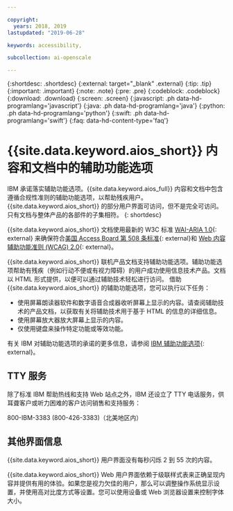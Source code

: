 ```yaml
---

copyright:
  years: 2018, 2019
lastupdated: "2019-06-28"

keywords: accessibility, 

subcollection: ai-openscale

---
```


{:shortdesc: .shortdesc}
{:external: target="_blank" .external}
{:tip: .tip}
{:important: .important}
{:note: .note}
{:pre: .pre}
{:codeblock: .codeblock}
{:download: .download}
{:screen: .screen}
{:javascript: .ph data-hd-programlang='javascript'}
{:java: .ph data-hd-programlang='java'}
{:python: .ph data-hd-programlang='python'}
{:swift: .ph data-hd-programlang='swift'}
{:faq: data-hd-content-type='faq'}

# {{site.data.keyword.aios_short}} 内容和文档中的辅助功能选项

IBM 承诺落实辅助功能选项。{{site.data.keyword.aios_full}} 内容和文档中包含遵循合规性准则的辅助功能选项，以帮助残疾用户。{{site.data.keyword.aios_short}} 的部分用户界面可访问，但不是完全可访问。只有文档与整体产品的各部件的子集相符。
{: shortdesc}

{{site.data.keyword.aios_short}} 文档使用最新的 W3C 标准 [WAI-ARIA 1.0](https://www.w3.org/TR/wai-aria/){: external} 来确保符合[美国 Access Board 第 508 条标准](https://www.access-board.gov/guidelines-and-standards/communications-and-it/about-the-section-508-standards/section-508-standards/){: external}和 [Web 内容辅助功能准则 (WCAG) 2.0](https://www.w3.org/TR/WCAG20/){: external}。

{{site.data.keyword.aios_short}} 联机产品文档支持辅助功能选项。辅助功能选项帮助有残疾（例如行动不便或有视力障碍）的用户成功使用信息技术产品。文档以 HTML 形式提供，以便可以通过辅助技术轻松进行访问。
借助 {{site.data.keyword.aios_short}} 的辅助功能选项，您可以执行以下任务：

- 使用屏幕朗读器软件和数字语音合成器收听屏幕上显示的内容。请查阅辅助技术的产品文档，以获取有关将辅助技术用于基于 HTML 的信息的详细信息。
- 使用屏幕放大器放大屏幕上显示的内容。
- 仅使用键盘来操作特定功能或等效功能。

有关 IBM 对辅助功能选项的承诺的更多信息，请参阅 [IBM 辅助功能选项](http://www.ibm.com/able){: external}。

## TTY 服务

除了标准 IBM 帮助热线和支持 Web 站点之外，IBM 还设立了 TTY 电话服务，供耳聋客户或听力困难的客户访问销售和支持服务：

800-IBM-3383 (800-426-3383)（北美地区内）

## 其他界面信息

{{site.data.keyword.aios_short}} 用户界面没有每秒闪烁 2 到 55 次的内容。

{{site.data.keyword.aios_short}} Web 用户界面依赖于级联样式表来正确呈现内容并提供有用的体验。如果您是视力欠佳的用户，那么可以调整操作系统显示设置，并使用高对比度方式等设置。您可以使用设备或 Web 浏览器设置来控制字体大小。

